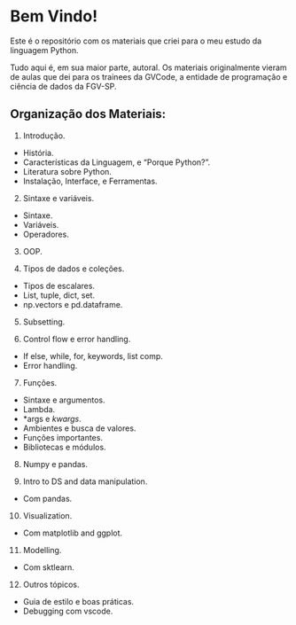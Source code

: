 # Bem Vindo!

Este é o repositório com os materiais que criei para o meu estudo da linguagem Python.

Tudo aqui é, em sua maior parte, autoral. Os materiais originalmente vieram de aulas que dei para os trainees da GVCode, a entidade de programação e ciência de dados da FGV-SP.


## Organização dos Materiais:

1. Introdução.
- História.
- Características da Linguagem, e “Porque Python?”.
- Literatura sobre Python.
- Instalação, Interface, e Ferramentas.

2. Sintaxe e variáveis.
- Sintaxe.
- Variáveis.
- Operadores.

3. OOP.

4. Tipos de dados e coleções.
- Tipos de escalares.
- List, tuple, dict, set.
- np.vectors e pd.dataframe.

5. Subsetting.

6. Control flow e error handling.
- If else, while, for, keywords, list comp.
- Error handling.

7. Funções.
- Sintaxe e argumentos.
- Lambda.
- *args e *kwargs*.
- Ambientes e busca de valores.
- Funções importantes.
- Bibliotecas e módulos.

8. Numpy e pandas.

9. Intro to DS and data manipulation.
- Com pandas.

10. Visualization.
- Com matplotlib and ggplot.

11. Modelling.
- Com sktlearn.

12. Outros tópicos.
- Guia de estilo e boas práticas.
- Debugging com vscode.